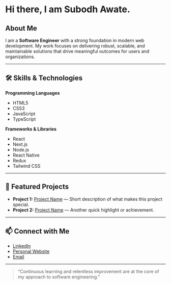 # Hi there, I am Subodh Awate.

## About Me

I am a **Software Engineer** with a strong foundation in modern web development. My work focuses on delivering robust, scalable, and maintainable solutions that drive meaningful outcomes for users and organizations.

---

## 🛠️ Skills & Technologies

**Programming Languages**
- HTML5
- CSS3
- JavaScript
- TypeScript

**Frameworks & Libraries**
- React
- Next.js
- Node.js
- React Native
- Redux
- Tailwind CSS

---

## 🌟 Featured Projects

- **Project 1:** [Project Name](https://github.com/your-username/project1) — Short description of what makes this project special.
- **Project 2:** [Project Name](https://github.com/your-username/project2) — Another quick highlight or achievement.

---

## 📫 Connect with Me

- [LinkedIn](https://www.linkedin.com/in/subodh-awate)
- [Personal Website](https://www.subodhawate.com/)
- [Email](mailto:sbhawt@gmail.com)

---

> “Continuous learning and relentless improvement are at the core of my approach to software engineering.”
